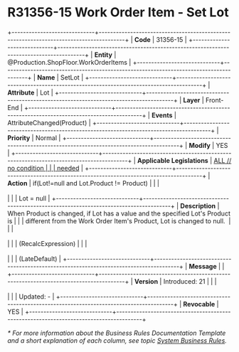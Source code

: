 ﻿---
erp.type: front-end-business-rule
erp.entity: Production.ShopFloor.WorkOrderItems
---

# R31356-15 Work Order Item  - Set Lot
+-----------------------------+---------------------------------------------------------------------------------------+
| **Code**                    | 31356-15                                                                              |
+-----------------------------+---------------------------------------------------------------------------------------+
| **Entity**                  | @Production.ShopFloor.WorkOrderItems                                                  |
+-----------------------------+---------------------------------------------------------------------------------------+
| **Name**                    | SetLot                                                                                |
+-----------------------------+---------------------------------------------------------------------------------------+
| **Attribute**               | Lot                                                                                   |
+-----------------------------+---------------------------------------------------------------------------------------+
| **Layer**                   | Front-End                                                                             |
+-----------------------------+---------------------------------------------------------------------------------------+
| **Events**                  | AttributeChanged(Product)                                                             |
+-----------------------------+---------------------------------------------------------------------------------------+
| **Priority**                | Normal                                                                                |
+-----------------------------+---------------------------------------------------------------------------------------+
| **Modify**                  | YES                                                                                   |
+-----------------------------+---------------------------------------------------------------------------------------+
| **Applicable Legislations** | [ALL // no condition                                                                  |
|                             | needed](xref:applicable-legislations)                                                 |
+-----------------------------+---------------------------------------------------------------------------------------+
| **Action**                  | if(Lot!=null and Lot.Product != Product)                                              |
|                             | <br/><br/>                                                                            |
|                             | Lot = null                                                                            |
+-----------------------------+---------------------------------------------------------------------------------------+
| **Description**             | When Product is changed, if Lot has a value and the specified Lot\'s Product is       |
|                             | different from the Work Order Item\'s Product, Lot is changed to null.                |
|                             | <br/><br/>                                                                            |
|                             | (RecalcExpression)                                                                    |
|                             | <br/><br/>                                                                            |
|                             | (LateDefault)                                                                         |
+-----------------------------+---------------------------------------------------------------------------------------+
| **Message**                 |                                                                                       |
+-----------------------------+---------------------------------------------------------------------------------------+
| **Version**                 | Introduced: 21                                                                        |
|                             | <br/><br/>                                                                            |
|                             | Updated: -                                                                            |
+-----------------------------+---------------------------------------------------------------------------------------+
| **Revocable**               | YES                                                                                   |
+-----------------------------+---------------------------------------------------------------------------------------+

*\* For more information about the Business Rules Documentation Template and a short explanation of each column, see
topic [System Business Rules](../templates/template-description-system-business-rules.md).*
